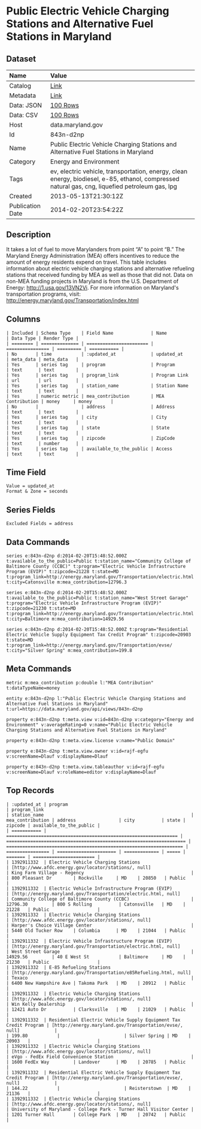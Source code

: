 # Public Electric Vehicle Charging Stations and Alternative Fuel Stations in Maryland

## Dataset

| Name | Value |
| :--- | :---- |
| Catalog | [Link](https://catalog.data.gov/dataset/public-electric-vehicle-charging-stations-and-alternative-fuel-stations-in-maryland-92724) |
| Metadata | [Link](https://data.maryland.gov/api/views/843n-d2np) |
| Data: JSON | [100 Rows](https://data.maryland.gov/api/views/843n-d2np/rows.json?max_rows=100) |
| Data: CSV | [100 Rows](https://data.maryland.gov/api/views/843n-d2np/rows.csv?max_rows=100) |
| Host | data.maryland.gov |
| Id | 843n-d2np |
| Name | Public Electric Vehicle Charging Stations and Alternative Fuel Stations in Maryland |
| Category | Energy and Environment |
| Tags | ev, electric vehicle, transportation, energy, clean energy, biodiesel, e-85, ethanol, compressed natural gas, cng, liquefied petroleum gas, lpg |
| Created | 2013-05-13T21:30:12Z |
| Publication Date | 2014-02-20T23:54:22Z |

## Description

It takes a lot of fuel to move Marylanders from point “A” to point “B.” The Maryland Energy Administration (MEA) offers incentives to reduce the amount of energy residents expend on travel. This table includes information about electric vehicle charging stations and alternative refueling stations that received funding by MEA as well as those that did not. Data on non-MEA funding projects in Maryland is from the U.S. Department of Energy: http://1.usa.gov/13VN2Vi. For more information on Maryland's transportation programs, visit: http://energy.maryland.gov/Transportation/index.html

## Columns

```ls
| Included | Schema Type    | Field Name              | Name             | Data Type | Render Type |
| ======== | ============== | ======================= | ================ | ========= | =========== |
| No       | time           | :updated_at             | updated_at       | meta_data | meta_data   |
| Yes      | series tag     | program                 | Program          | text      | text        |
| Yes      | series tag     | program_link            | Program Link     | url       | url         |
| Yes      | series tag     | station_name            | Station Name     | text      | text        |
| Yes      | numeric metric | mea_contribution        | MEA Contribution | money     | money       |
| No       |                | address                 | Address          | text      | text        |
| Yes      | series tag     | city                    | City             | text      | text        |
| Yes      | series tag     | state                   | State            | text      | text        |
| Yes      | series tag     | zipcode                 | ZipCode          | text      | number      |
| Yes      | series tag     | available_to_the_public | Access           | text      | text        |
```

## Time Field

```ls
Value = updated_at
Format & Zone = seconds
```

## Series Fields

```ls
Excluded Fields = address
```

## Data Commands

```ls
series e:843n-d2np d:2014-02-20T15:48:52.000Z t:available_to_the_public=Public t:station_name="Community College of Baltimore County (CCBC)" t:program="Electric Vehicle Infrastructure Program (EVIP)" t:zipcode=21228 t:state=MD t:program_link=http://energy.maryland.gov/Transportation/electric.html t:city=Catonsville m:mea_contribution=12796.3

series e:843n-d2np d:2014-02-20T15:48:52.000Z t:available_to_the_public=Public t:station_name="West Street Garage" t:program="Electric Vehicle Infrastructure Program (EVIP)" t:zipcode=21230 t:state=MD t:program_link=http://energy.maryland.gov/Transportation/electric.html t:city=Baltimore m:mea_contribution=14929.56

series e:843n-d2np d:2014-02-20T15:48:52.000Z t:program="Residential Electric Vehicle Supply Equipment Tax Credit Program" t:zipcode=20903 t:state=MD t:program_link=http://energy.maryland.gov/Transportation/evse/ t:city="Silver Spring" m:mea_contribution=199.8
```

## Meta Commands

```ls
metric m:mea_contribution p:double l:"MEA Contribution" t:dataTypeName=money

entity e:843n-d2np l:"Public Electric Vehicle Charging Stations and Alternative Fuel Stations in Maryland" t:url=https://data.maryland.gov/api/views/843n-d2np

property e:843n-d2np t:meta.view v:id=843n-d2np v:category="Energy and Environment" v:averageRating=0 v:name="Public Electric Vehicle Charging Stations and Alternative Fuel Stations in Maryland"

property e:843n-d2np t:meta.view.license v:name="Public Domain"

property e:843n-d2np t:meta.view.owner v:id=rajf-egfu v:screenName=Dlauf v:displayName=Dlauf

property e:843n-d2np t:meta.view.tableauthor v:id=rajf-egfu v:screenName=Dlauf v:roleName=editor v:displayName=Dlauf
```

## Top Records

```ls
| :updated_at | program                                                          | program_link                                                        | station_name                                                       | mea_contribution | address                | city          | state | zipcode | available_to_the_public | 
| =========== | ================================================================ | =================================================================== | ================================================================== | ================ | ====================== | ============= | ===== | ======= | ======================= | 
| 1392911332  | Electric Vehicle Charging Stations                               | [http://www.afdc.energy.gov/locator/stations/, null]                | King Farm Village - Regency                                        |                  | 800 Pleasant Dr        | Rockville     | MD    | 20850   | Public                  | 
| 1392911332  | Electric Vehicle Infrastructure Program (EVIP)                   | [http://energy.maryland.gov/Transportation/electric.html, null]     | Community College of Baltimore County (CCBC)                       | 12796.30         | 800 S Rolling          | Catonsville   | MD    | 21228   | Public                  | 
| 1392911332  | Electric Vehicle Charging Stations                               | [http://www.afdc.energy.gov/locator/stations/, null]                | Harper's Choice Village Center                                     |                  | 5440 Old Tucker Row    | Columbia      | MD    | 21044   | Public                  | 
| 1392911332  | Electric Vehicle Infrastructure Program (EVIP)                   | [http://energy.maryland.gov/Transportation/electric.html, null]     | West Street Garage                                                 | 14929.56         | 40 E West St           | Baltimore     | MD    | 21230   | Public                  | 
| 1392911332  | E-85 Refueling Stations                                          | [http://energy.maryland.gov/Transportation/e85Refueling.html, null] | Texaco                                                             |                  | 6400 New Hampshire Ave | Takoma Park   | MD    | 20912   | Public                  | 
| 1392911332  | Electric Vehicle Charging Stations                               | [http://www.afdc.energy.gov/locator/stations/, null]                | Win Kelly Dealership                                               |                  | 12421 Auto Dr          | Clarksville   | MD    | 21029   | Public                  | 
| 1392911332  | Residential Electric Vehicle Supply Equipment Tax Credit Program | [http://energy.maryland.gov/Transportation/evse/, null]             |                                                                    | 199.80           |                        | Silver Spring | MD    | 20903   |                         | 
| 1392911332  | Electric Vehicle Charging Stations                               | [http://www.afdc.energy.gov/locator/stations/, null]                | eVgo - FedEx Field Convenience Station                             |                  | 1600 FedEx Way         | Landover      | MD    | 20785   | Public                  | 
| 1392911332  | Residential Electric Vehicle Supply Equipment Tax Credit Program | [http://energy.maryland.gov/Transportation/evse/, null]             |                                                                    | 144.22           |                        | Reisterstown  | MD    | 21136   |                         | 
| 1392911332  | Electric Vehicle Charging Stations                               | [http://www.afdc.energy.gov/locator/stations/, null]                | University of Maryland - College Park - Turner Hall Visitor Center |                  | 1201 Turner Hall       | College Park  | MD    | 20742   | Public                  | 
```